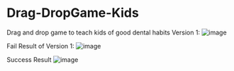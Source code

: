 # Drag-DropGame-Kids
Drag and drop game to teach kids of good dental habits
Version 1:
![image](https://user-images.githubusercontent.com/68453981/136865061-c8e048f3-f980-4ed6-abdf-7c97b8b88ec6.png)


Fail Result of Version 1:
![image](https://user-images.githubusercontent.com/68453981/136865051-b40af538-575f-4ee2-a1d8-9ad0bff9accc.png)

Success Result
![image](https://user-images.githubusercontent.com/68453981/136865104-981fff6a-982f-4fc7-ab11-2f06460dd290.png)
